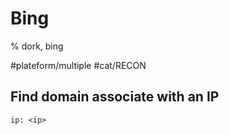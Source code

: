 # Bing

% dork, bing

#plateform/multiple #cat/RECON

## Find domain associate with an IP

```
ip: <ip> 
```